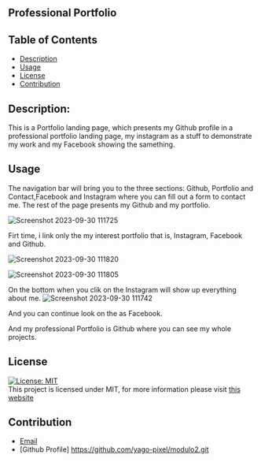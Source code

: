 ## Professional Portfolio

## Table of Contents

- [Description](#description)
- [Usage](#usage)
- [License](#license)
- [Contribution](#contribution)


## Description:

This is a Portfolio landing page, which presents my Github profile in a professional portfolio landing page, my instagram as a stuff to demonstrate my work and my Facebook showing the samething.

## Usage

The navigation bar will bring you to the three sections: Github, Portfolio and Contact,Facebook and Instagram where you can fill out a form to contact me. The rest of the page presents my Github and my portfolio.

![Screenshot 2023-09-30 111725](https://github.com/yago-pixel/modulo2/assets/119789668/609307f2-7a67-41b2-9a6d-46868554d986)

Firt time, i link only the my interest portfolio that is, Instagram, Facebook and Github.


![Screenshot 2023-09-30 111820](https://github.com/yago-pixel/modulo2/assets/119789668/240b9f4e-831a-44f3-bb46-5ef3222656a4)

![Screenshot 2023-09-30 111805](https://github.com/yago-pixel/modulo2/assets/119789668/9cd8e7ff-bdc7-4818-b5cb-4c26915b175e)


On the bottom when you clik on the Instagram will show up everything about me.
![Screenshot 2023-09-30 111742](https://github.com/yago-pixel/modulo2/assets/119789668/4c24e156-7039-4f99-b9e0-7ae5289c1024)



And you can continue look on the as Facebook.


And my professional Portfolio is Github where you can see my whole projects.

## License

[![License: MIT](https://img.shields.io/badge/License-MIT-yellow.svg)](https://opensource.org/licenses/MIT) <br>
This project is licensed under MIT, for more information please visit [this website](https://opensource.org/licenses/MIT)

## Contribution
- [Email](yagolira02@hotmail.com)
- [Github Profile] https://github.com/yago-pixel/modulo2.git
